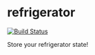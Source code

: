 # refrigerator

[![Build Status](https://travis-ci.org/centrypoint/refrigerator.svg?branch=master)](https://travis-ci.org/centrypoint/refrigerator)

Store your refrigerator state! 
